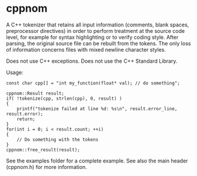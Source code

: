 # cppnom
A C++ tokenizer that retains all input information (comments, blank spaces, preprocessor directives) in order to perform treatment at the source code level, for example for syntax highlighting or to verify coding style. After parsing, the original source file can be rebuilt from the tokens. The only loss of information concerns files with mixed newline character styles.

Does not use C++ exceptions. Does not use the C++ Standard Library.

Usage:
```
const char cpp[] = "int my_function(float* val); // do something";

cppnom::Result result;
if( !tokenize(cpp, strlen(cpp), 0, result) )
{
	printf("tokenize failed at line %d: %s\n", result.error_line, result.error);
	return;
}
for(int i = 0; i < result.count; ++i)
{
	// Do something with the tokens
}
cppnom::free_result(result);

```
See the examples folder for a complete example. See also the main header (cppnom.h) for more information.